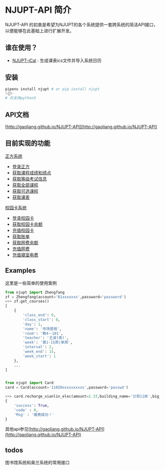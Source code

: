 
# NJUPT-API 简介

NJUPT-API 的初衷是希望为NJUPT的各个系统提供一套跨系统的简洁API接口，以便能够在此基础上进行扩展开发。

## 谁在使用？

- [NJUPT-iCal](https://github.com/shaoye/NJUPT-iCal) : 生成课表ics文件并导入系统日历

## 安装

```bash
pipenv install njupt # or pip install njupt
✨🍰✨
# 仅支持python3
```

## API文档

[http://gaoliang.github.io/NJUPT-API](http://gaoliang.github.io/NJUPT-API)

## 目前实现的功能

[正方系统](#正方系统)

- [登录正方](#登录正方)
- [获取课程成绩和绩点](#获取课程成绩和绩点)
- [获取等级考试信息](#获取等级考试信息)
- [获取全部课程](#获取全部课程)
- [获取可选课程](#获取可选课程)
- [获取课表](#获取课表)

[校园卡系统](#校园卡系统)

- [登录校园卡](#登录校园卡)
- [获取校园卡余额](#获取校园卡余额)
- [充值校园卡](#充值校园卡)
- [获取账单](#获取账单)
- [获取网费余额](#获取网费余额)
- [充值网费](#充值网费)
- [充值寝室电费](#充值寝室电费)

## Examples

这里是一些简单的使用案例
```python
from njupt import Zhengfang
zf = Zhengfang(account='B1xxxxxxx',password='password')
>>> zf.get_courses()
[
    {
        'class_end': 9,
        'class_start': 8,
        'day': 1,
        'name': '市场营销',
        'room': '教4－101',
        'teacher': '王波(男)',
        'week': '第1-15周|单周',
        'interval': 2,
        'week_end': 15,
        'week_start': 1
    },
    ...
]


from njupt import Card
card = Card(account='11020xxxxxxxxxx',password='passwd')

>>> card.recharge_xianlin_elec(amount=2.33,building_name='兰苑11栋',big_room_id='403', small_room_id='1')
{
    'success': True,
    'code' : 0,
    'Msg' : '缴费成功！'
}
```
其他api参见[http://gaoliang.github.io/NJUPT-API](http://gaoliang.github.io/NJUPT-API)



## todos

图书馆系统和奥兰系统的常用接口
